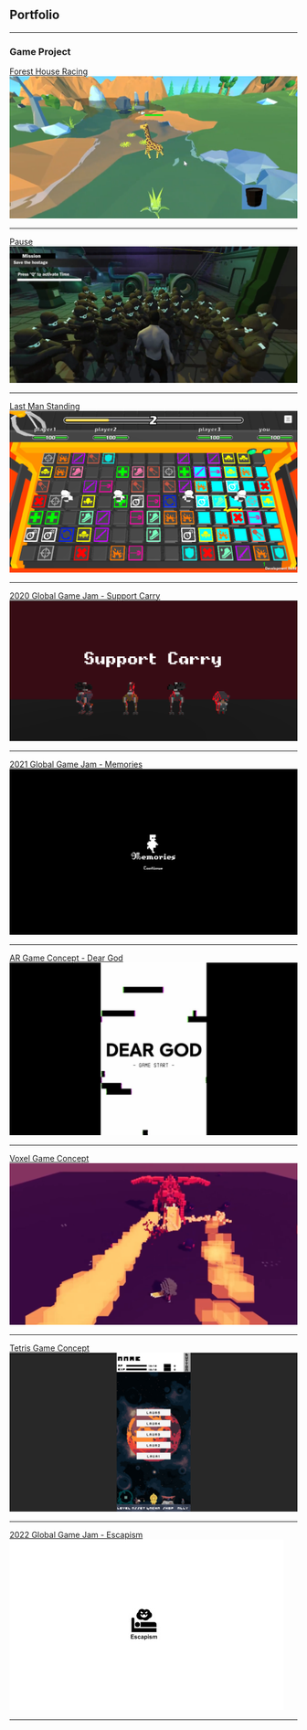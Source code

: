 ## Portfolio

---

### Game Project

[Forest House Racing](/FHR_Page.md)
<br><img src="images/FHRCapScreen.png?raw=true"/>

---
[Pause](/P_Page.md)
<br><img src="images/PCapScreen.png?raw=true"/>

---
[Last Man Standing](/LMS_Page.md)
<br><img src="images/LMSCapScreen.png?raw=true"/>

---
[2020 Global Game Jam - Support Carry](/GGJSC_Page.md)
<br><img src="images/SCCapScreen.png?raw=true"/>

---
[2021 Global Game Jam - Memories](/GGJM_Page.md)
<br><img src="images/MCapScreen.png?raw=true"/>

---
[AR Game Concept - Dear God](/DG_Page.md)
<br><img src="images/DGCapScreen.jpg?raw=true"/>

---
[Voxel Game Concept](/VG_Page.md)
<br><img src="images/VGCapScreen.png?raw=true"/>

---
[Tetris Game Concept](/T_Page.md)
<br><img src="images/TCapScreen.png?raw=true"/>

---
[2022 Global Game Jam - Escapism](/E_Page.md)
<br><img src="images/ECapScreen.jpg?raw=true"/>

---
